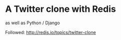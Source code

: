 A Twitter clone with Redis
==========================

as well as Python / Django

Followed: http://redis.io/topics/twitter-clone

